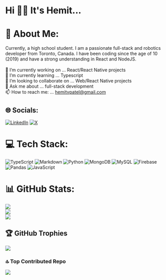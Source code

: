 # Hi 👋🏽 It's Hemit...

# 💫 About Me:
Currently, a high school student. I am a passionate full-stack and robotics developer from Toronto, Canada. I have been coding since the age of 10 (2019) and have a strong understanding in React and NodeJS.<br><br>🔭 I’m currently working on ... React/React Native projects<br>🌱 I’m currently learning ... Typescript <br>👯 I’m looking to collaborate on ... Web/React Native projects<br>💬 Ask me about ... full-stack development<br>📫 How to reach me: ... hemitvpatel@gmail.com

## 🌐 Socials:
[![LinkedIn](https://img.shields.io/badge/LinkedIn-%230077B5.svg?logo=linkedin&logoColor=white)](https://linkedin.com/in/hemit-patel-383ab3271) [![X](https://img.shields.io/badge/X-black.svg?logo=X&logoColor=white)](https://x.com/hemitdev) 

# 💻 Tech Stack:
![TypeScript](https://img.shields.io/badge/typescript-%23007ACC.svg?style=for-the-badge&logo=typescript&logoColor=white) ![Markdown](https://img.shields.io/badge/markdown-%23000000.svg?style=for-the-badge&logo=markdown&logoColor=white) ![Python](https://img.shields.io/badge/python-3670A0?style=for-the-badge&logo=python&logoColor=ffdd54) ![MongoDB](https://img.shields.io/badge/MongoDB-%234ea94b.svg?style=for-the-badge&logo=mongodb&logoColor=white) ![MySQL](https://img.shields.io/badge/mysql-%2300000f.svg?style=for-the-badge&logo=mysql&logoColor=white) ![Firebase](https://img.shields.io/badge/Firebase-039BE5?style=for-the-badge&logo=Firebase&logoColor=white) ![Pandas](https://img.shields.io/badge/pandas-%23150458.svg?style=for-the-badge&logo=pandas&logoColor=white) ![JavaScript](https://img.shields.io/badge/javascript-%23323330.svg?style=for-the-badge&logo=javascript&logoColor=%23F7DF1E)
# 📊 GitHub Stats:
![](https://github-readme-stats.vercel.app/api?username=Hemit99123&theme=dark&hide_border=false&include_all_commits=true&count_private=true)<br/>
![](https://github-readme-streak-stats.herokuapp.com/?user=Hemit99123&theme=dark&hide_border=false)<br/>
![](https://github-readme-stats.vercel.app/api/top-langs/?username=Hemit99123&theme=dark&hide_border=false&include_all_commits=true&count_private=true&layout=compact)

## 🏆 GitHub Trophies
![](https://github-profile-trophy.vercel.app/?username=Hemit99123&theme=dracula&no-frame=true&no-bg=false&margin-w=4)

### 🔝 Top Contributed Repo
![](https://github-contributor-stats.vercel.app/api?username=Hemit99123&limit=5&theme=dark&combine_all_yearly_contributions=true)

<!-- Proudly created with GPRM ( https://gprm.itsvg.in ) -->

